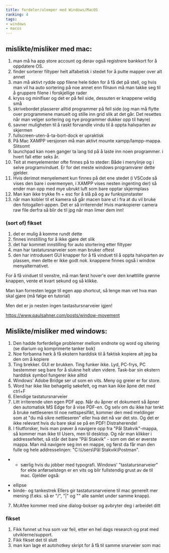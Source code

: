 ```yaml
---
title: fordeler/ulemper med Windows/MacOS
ranking: 4
tags:
- windows
- macos
---
```


## mislikte/misliker med mac:

1. man må ha app store account og derav også registrere bankkort for å oppdatere OS.
2. finder sorterer filtyper helt alfabetisk i stedet for å putte mapper over alt annet
3. man må aktivt rydde opp filene hele tiden for å få det på stell, og hvis man vil ha auto sortering på noe annet enn filnavn må man takke seg til å gruppere filene i forskjellige rader
4. kryss og minifiser og det er på feil side, dessuten er knappene veldig små
5. skrivebordet plasserer alltid programmer på feil side (og man må flytte over programmene manuelt og stille inn grid slik at det går. Det resettes når man velger sortering og nye programmer dukker opp til høyre)
6. savner muligheten til å raskt forvandle vindu til å oppta halvparten av skjermen
7. fullscreen-uten-å-ta-bort-dock er upraktisk
8. På Mac XAMPP versjonen må man aktivt mounte xampp/lampp-mappa. Slitsomt
9. launchpad kan noen ganger ta lang tid på å laste inn noen programmer. i hvert fall etter seks år.
10. Teit at menyelementer ofte finnes på to steder: Både i menylinje og i selve programvinduet. Er for det meste windows programvarer dette gjelder.
11. Hvis derimot menyelement kun finnes på det ene stedet (i VSCode så vises den bare i overmenyen, i XAMPP vises nesten ingenting der) så ender man opp med mye ubrukt luft som bare opptar skjermplass
12. Man kan ikke trykke fn + esc for å slå på og av funksjonstaster
13. når man kobler til et kamera så går macen bare ut i fra at du vil bruke den fotogalleri-appen. Det er så irriterende! Hvis mankopierer camera raw file derfra så blir de til jpg når man limer dem inn!

### (sort of) fikset

1. det er mulig å komme rundt dette
2. finnes innstilling for å ikke gjøre det slik
3. det har kommet innstilling for auto stortering etter filtyper
4. man har tastatursnarveier som man bruker oftest
5. den har introdusert GUI knapper for å få vinduet til å oppta halvparten av plassen, men dette er ikke godt nok. knappene finnes også i window menyalternativet.

For å få vinduet til venstre, må man først hover'e over den knøttlille grønne knappen, vente et kvart sekund og så klikke.

Man kan forresten legge til egen app shortcut, så lenge man vet hva man skal gjøre (må følge en tutorial)

Men det er jo nesten ingen tastastursnarveier igjen!

https://www.paulsahner.com/posts/window-movement

## Mislikte/misliker med windows:

1. Den hadde forferdelige problemer mellom endnote og word og sitering (se diarium og komprimerte tanker bok)
2. Noe forbanna herk å få ekstern harddisk til å faktisk kopiere alt jeg ba den om å kopiere
3. Ting brekker. GUI er brukken. Ting funker ikke. Lyd, PC-frys, PC bestemmer seg bare for å slukne helt uten videre. Task-bar sin ekstern harddisk symbol fungerer ikke alltid
4. Windows' Adobe Bridge ser ut som en vits. Meny og greier er for store.
5. Word har ikke like behagelig søkefelt, og man kan ikke åpne det med ctrl+F
6. Elendige tastatursnarveier
7. Litt irriterende uten egen PDF app. Når du åpner et dokument så åpner den automatisk MS Edge for å vise PDF-en. Og selv om du ikke har tenkt å bruke nettleseren til noe nettspesifikt, kommer den med meldinger som at "du må sikre nettleseren" eller hva det nå var det sto. Og det er ikke relevant hvis du bare skal se på en PDF! Distraherende!
8. I filutforsker, hvis man prøver å navigere opp fra "Pål Stakvik"-mappa, så kommer man ikke til Users, men til desktop. Og når man klikker i addressefeltet, så står det bare "Pål Stakvik" - som om det er øverste mappa. Man må navigere seg inn en mappe, og først da får man den fulle og hele addresselinjen: "C:\Users\Pål Stakvik\Postman".

- - særlig hvis du jobber med typografi. Windows' "tastatursnarveier" for ekte anførselstegn er en vits og blir fullstendig grust av de til mac. Gjelder også:

* ellipse
* binde- og tankestrek
  Ellers gir tastatursnarveiene til mac generelt mer mening (f.eks. så er "/", "|" og "\" alle samlet under samme knapp).

7. McAfee kommer med sine dialog-bokser og avbryter deg i arbeidet ditt

### fikset

1. Fikk funnet ut hva som var feil, etter en hel dags research og prat med utviklerne/support.
2. Fikk fikset det til slutt
3. man kan lage et autohotkey skript for å få til samme snarveier som mac

